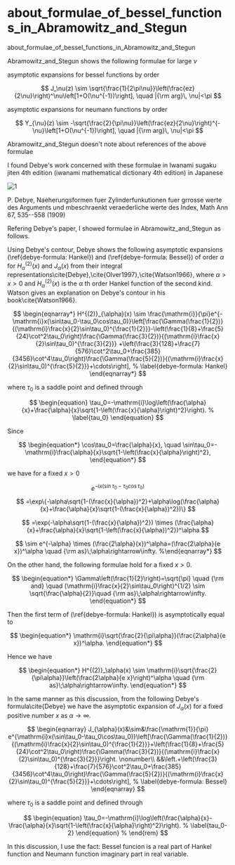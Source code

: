 # about_formulae_of_bessel_functions_in_Abramowitz_and_Stegun
about_formulae_of_bessel_functions_in_Abramowitz_and_Stegun

Abramowitz_and_Stegun shows the following formulae for large $\nu$

asymptotic expansions for bessel functions by order

$$
J_\nu(z) \sim \sqrt{\frac{1}{2\pi\nu}}\left(\frac{ez}{2\nu}\right)^\nu\left[1+O(\nu^{-1})\right], \quad |{\rm arg}\, \nu|<\pi
$$

asymptotic expansions for neumann functions by order

$$
Y_{\nu}(z) \sim -\sqrt{\frac{2}{\pi\nu}}\left(\frac{ez}{2\nu}\right)^{-\nu}\left[1+O(\nu^{-1})\right], \quad |{\rm arg}\, \nu|<\pi
$$

Abramowitz_and_Stegun doesn't note about references of the above formulae

I found Debye's work concerned with these formulae in Iwanami sugaku jiten 4th edition (iwanami mathematical dictionary 4th edition) in Japanese

![1](https://github.com/chibaf/about_formulae_of_bessel_functions_in_Abramowitz_and_Stegun/assets/1296728/96c1f30c-d402-46b4-930d-c7e17fcbdfed)

P. Debye, 
Naeherungsformen fuer Zylinderfunkutionen fuer grrosse werte des Arguments und mbeschraenkt veraederliche werte des Index, Math Ann 67, 535--558 (1909)

Refering Debye's paper, I showed formulae in Abramowitz_and_Stegun as follows.

Using Debye's contour, Debye shows the following asymptotic expansions (\ref{debye-formula: Hankel}) and (\ref{debye-formula: Bessel}) of order $\alpha$ for  $H^{(2)}_{\alpha}(x)$  and  $J_{\alpha}(x)$  from their integral representations\cite{Debye},\cite{Olver1997},\cite{Watson1966}, where $\alpha>x>0$ and  $H^{(2)}_{\alpha}(x)$  is the $\alpha$ th order Hankel function of the second kind. Watson gives an explanation on Debye's contour in his book\cite{Watson1966}.

$$
\begin{eqnarray*}
H^{(2)}_{\alpha}(x) \sim \frac{\mathrm{i}}{\pi}e^{-\mathrm{i}x(\sin\tau_0-\tau_0\cos\tau_0)}\left[\frac{\Gamma(\frac{1}{2})}{(\mathrm{i}\frac{x}{2}\sin\tau_0)^{\frac{1}{2}}}-\left(\frac{1}{8}+\frac{5}{24}\cot^2\tau_0\right)\frac{\Gamma(\frac{3}{2})}{(\mathrm{i}\frac{x}{2}\sin\tau_0)^{\frac{3}{2}}}
+\left(\frac{3}{128}+\frac{7}{576}\cot^2\tau_0+\frac{385}{3456}\cot^4\tau_0\right)\frac{\Gamma(\frac{5}{2})}{(\mathrm{i}\frac{x}{2}\sin\tau_0)^{\frac{5}{2}}}+\cdots\right],
% \label{debye-formula: Hankel}
\end{eqnarray*}
$$

where $\tau_0$ is a saddle point and defined through

$$
\begin{equation}
\tau_0=-\mathrm{i}\log\left(\frac{\alpha}{x}+\frac{\alpha}{x}\sqrt{1-\left(\frac{x}{\alpha}\right)^2}\right).
% \label{tau_0}
\end{equation}
$$

Since

$$
\begin{equation*}
\cos\tau_0=\frac{\alpha}{x}, \quad \sin\tau_0=-\mathrm{i}\frac{\alpha}{x}\sqrt{1-\left(\frac{x}{\alpha}\right)^2},
\end{equation*}
$$

we have for a fixed $x>0$

$$
%\begin{eqnarray*}
e^{-\mathrm{i}x(\sin\tau_0-\tau_0\cos\tau_0)}
$$

$$
=\exp\{-\alpha\sqrt{1-(\frac{x}{\alpha})^2}+\alpha\log(\frac{\alpha}{x}+\frac{\alpha}{x}\sqrt{1-(\frac{x}{\alpha})^2})\} 
$$

$$
=\exp(-\alpha\sqrt{1-(\frac{x}{\alpha})^2}) \times (\frac{\alpha}{x}+\frac{\alpha}{x}\sqrt{1-\left(\frac{x}{\alpha})^2})^\alpha
$$

$$
\sim e^{-\alpha} \times (\frac{2\alpha}{x})^\alpha=(\frac{2\alpha}{e x})^\alpha \quad {\rm as}\;\alpha\rightarrow\infty.
%\end{eqnarray*}
$$

On the other hand, the following formulae hold for a fixed $x>0$.

$$
\begin{equation*}
\Gamma\left(\frac{1}{2}\right)=\sqrt{\pi} \quad {\rm and} \quad (\mathrm{i}\frac{x}{2}\sin\tau_0\right)^{1/2} \sim \sqrt{\frac{\alpha}{2}}\quad {\rm as}\;\alpha\rightarrow\infty.
\end{equation*}
$$

Then the first term of (\ref{debye-formula: Hankel}) is asymptotically equal to

$$
\begin{equation*}
\mathrm{i}\sqrt{\frac{2}{\pi\alpha}}(\frac{2\alpha}{e x})^\alpha.
\end{equation*}
$$

Hence we have

$$
\begin{equation*}
H^{(2)}_\alpha(x) \sim \mathrm{i}\sqrt{\frac{2}{\pi\alpha}}\left(\frac{2\alpha}{e x}\right)^\alpha \quad {\rm as}\;\alpha\rightarrow\infty.
\end{equation*}
$$

In the same manner as this discussion, from the following Debye's formula\cite{Debye} we have the asymptotic expansion of $J_\alpha(x)$ for a fixed positive number $x$ as $\alpha\rightarrow\infty$.

$$
\begin{eqnarray}
J_{\alpha}(x)&\sim&\frac{\mathrm{1}}{\pi} e^{\mathrm{i}x(\sin\tau_0-\tau_0\cos\tau_0)}\left[\frac{\Gamma(\frac{1}{2})}{(\mathrm{i}\frac{x}{2}\sin\tau_0)^{\frac{1}{2}}}+\left(\frac{1}{8}+\frac{5}{24}\cot^2\tau_0\right)\frac{\Gamma(\frac{3}{2})}{(\mathrm{i}\frac{x}{2}\sin\tau_0)^{\frac{3}{2}}}\right. \nonumber\\
&&\left.+\left(\frac{3}{128}+\frac{7}{576}\cot^2\tau_0+\frac{385}{3456}\cot^4\tau_0\right)\frac{\Gamma(\frac{5}{2})}{(\mathrm{i}\frac{x}{2}\sin\tau_0)^{\frac{5}{2}}}+\cdots\right],
% \label{debye-formula: Bessel}
\end{eqnarray}
$$

where $\tau_0$ is a saddle point and defined through

$$
\begin{equation}
\tau_0=-\mathrm{i}\log\left(\frac{\alpha}{x}-\frac{\alpha}{x}\sqrt{1-\left(\frac{x}{\alpha}\right)^2}\right).
% \label{tau_0-2}
\end{equation}
% \end{rem}
$$

In this discussion, I use the fact: Bessel funcion is a real part of Hankel function and Neumann function imaginary part in real variable.
